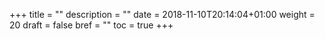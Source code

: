 +++
title = ""
description = ""
date = 2018-11-10T20:14:04+01:00
weight = 20
draft = false
bref = ""
toc = true
+++

